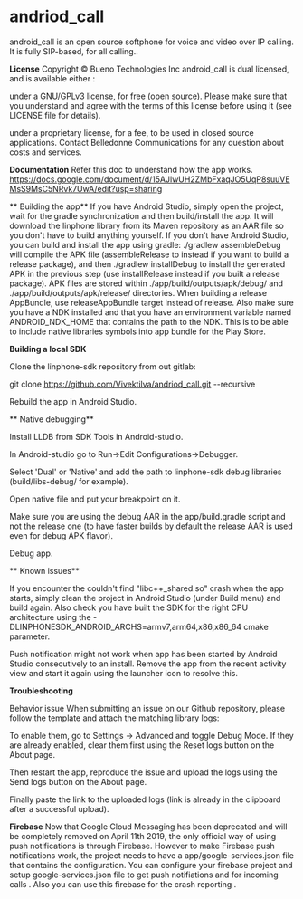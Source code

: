 # andriod_call
android_call is an open source softphone for voice and video over IP calling.
It is fully SIP-based, for all calling..


**License**
Copyright © Bueno Technologies Inc
android_call is dual licensed, and is available either :


under a GNU/GPLv3 license, for free (open source). Please make sure that you understand and agree with the terms  of this license before using it (see LICENSE file for details).


under a proprietary license, for a fee, to be used in closed source applications. Contact Belledonne Communications for any question about costs and services.



**Documentation**
Refer this doc to understand how the app works. 
https://docs.google.com/document/d/15AJlwUH2ZMbFxaqJO5UqP8suuVEMsS9MsC5NRvk7UwA/edit?usp=sharing




**
Building the app**
If you have Android Studio, simply open the project, wait for the gradle synchronization and then build/install the app.
It will download the linphone library from its Maven repository as an AAR file so you don't have to build anything yourself.
If you don't have Android Studio, you can build and install the app using gradle:
./gradlew assembleDebug
will compile the APK file (assembleRelease to instead if you want to build a release package), and then
./gradlew installDebug
to install the generated APK in the previous step (use installRelease instead if you built a release package).
APK files are stored within ./app/build/outputs/apk/debug/ and ./app/build/outputs/apk/release/ directories.
When building a release AppBundle, use releaseAppBundle target instead of release.
Also make sure you have a NDK installed and that you have an environment variable named ANDROID_NDK_HOME that contains the path to the NDK.
This is to be able to include native libraries symbols into app bundle for the Play Store.

**Building a local SDK**

Clone the linphone-sdk repository from out gitlab:

git clone https://github.com/Vivektilva/andriod_call.git --recursive

Rebuild the app in Android Studio.

**
Native debugging**


Install LLDB from SDK Tools in Android-studio.


In Android-studio go to Run->Edit Configurations->Debugger.


Select 'Dual' or 'Native' and add the path to linphone-sdk debug libraries (build/libs-debug/ for example).


Open native file and put your breakpoint on it.


Make sure you are using the debug AAR in the app/build.gradle script and not the release one (to have faster builds by default the release AAR is used even for debug APK flavor).


Debug app.


**
Known issues**


If you encounter the couldn't find "libc++_shared.so" crash when the app starts, simply clean the project in Android Studio (under Build menu) and build again.
Also check you have built the SDK for the right CPU architecture using the -DLINPHONESDK_ANDROID_ARCHS=armv7,arm64,x86,x86_64 cmake parameter.


Push notification might not work when app has been started by Android Studio consecutively to an install. Remove the app from the recent activity view and start it again using the launcher icon to resolve this.



**Troubleshooting**

Behavior issue
When submitting an issue on our Github repository, please follow the template and attach the matching library logs:


To enable them, go to Settings -> Advanced and toggle Debug Mode. If they are already enabled, clear them first using the Reset logs button on the About page.


Then restart the app, reproduce the issue and upload the logs using the Send logs button on the About page.


Finally paste the link to the uploaded logs (link is already in the clipboard after a successful upload).





**Firebase** 
Now that Google Cloud Messaging has been deprecated and will be completely removed on April 11th 2019, the only official way of using push notifications is through Firebase.
However to make Firebase push notifications work, the project needs to have a app/google-services.json file that contains the configuration.
You can configure your firebase project and setup google-services.json file to get push notifiations and for incoming calls . 
Also you can use this firebase for the crash reporting . 





